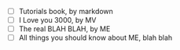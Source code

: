 - [ ] Tutorials book, by markdown
- [ ] I Love you 3000, by MV
- [ ] The real BLAH BLAH, by ME
- [ ] All things you should know about ME, blah blah
